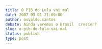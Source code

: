 ```yaml
---
title: O PIB do Lula vai mal
date: 2007-03-01 21:00:00
author: osvaldo.santos
debate: Ainda veremos o Brasil  crescer?
slug: o-pib-do-lula-vai-mal
status: publish 
type: post
---
```



